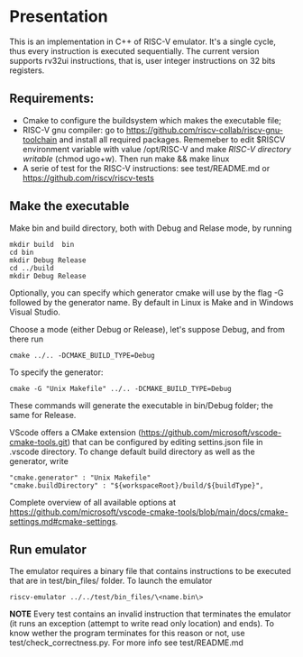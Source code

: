 # Presentation #
This is an implementation in C++ of RISC-V emulator.
It's a single cycle, thus every instruction is executed sequentially.
The current version supports rv32ui instructions, that is, user integer instructions on 32 bits registers.

## Requirements:  ##
- Cmake to configure the buildsystem which makes the executable file;
- RISC-V gnu compiler:  go to https://github.com/riscv-collab/riscv-gnu-toolchain and install all required packages. 
Rememeber to edit $RISCV environment variable with value /opt/RISC-V and make _RISC-V directory writable_ (chmod ugo+w).
Then run make && make linux 
- A serie of test for the RISC-V instructions: see test/README.md or 
https://github.com/riscv/riscv-tests

## Make the executable ##
Make bin and build directory, both with Debug and Relase mode, by running

    mkdir build  bin
    cd bin
    mkdir Debug Release
    cd ../build
    mkdir Debug Release

Optionally, you can specify which generator cmake will use by the flag -G followed by the generator name. By default in Linux is Make and in Windows Visual Studio.  

Choose a mode (either Debug or Release), let's suppose Debug,  and from there run

    cmake ../.. -DCMAKE_BUILD_TYPE=Debug

To specify the generator: 

    cmake -G "Unix Makefile" ../.. -DCMAKE_BUILD_TYPE=Debug
    
These commands will generate the executable in bin/Debug folder; the same for Release.

VScode offers a CMake extension  (https://github.com/microsoft/vscode-cmake-tools.git) that can be configured by editing settins.json file in .vscode directory.
To change default build directory as well as the generator, write

    "cmake.generator" : "Unix Makefile"
    "cmake.buildDirectory" : "${workspaceRoot}/build/${buildType}",

Complete overview of all available options at https://github.com/microsoft/vscode-cmake-tools/blob/main/docs/cmake-settings.md#cmake-settings.

## Run emulator ##
The emulator requires a binary file that contains instructions to be executed that are in test/bin_files/ folder.
To launch the emulator

    riscv-emulator ../../test/bin_files/\<name.bin\>

**NOTE** 
Every test contains an invalid instruction that terminates the emulator (it runs an exception (attempt to write read only location) and ends).
To know wether the program terminates for this reason or not, use test/check_correctness.py.
For more info see test/README.md

